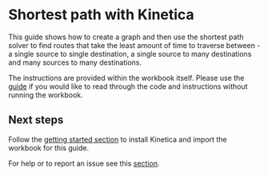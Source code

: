 # Shortest path with Kinetica
This guide shows how to create a graph and then use the shortest path solver to find routes that take the least amount of time to traverse between - a single source to single destination, a single source to many destinations and many sources to many destinations.

The instructions are provided within the workbook itself. Please use the [guide](https://github.com/kineticadb/kinetica-workbooks/blob/master/guide-graph_shortest_path/guide-graph_shortest_path.md) if you would like to read through the code and instructions without running the workbook.

## Next steps
Follow the [getting started section](https://github.com/kineticadb/kinetica-workbooks#-get-started-with-kinetica) to install Kinetica and import the workbook for this guide.

For help or to report an issue see this [section](https://github.com/kineticadb/kinetica-workbooks#help). 
